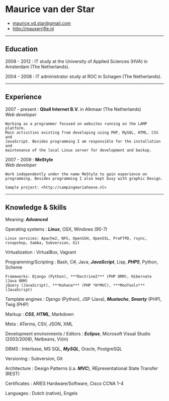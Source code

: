 # Maurice van der Star

* <maurice.vd.star@gmail.com>
* <http://mauserrifle.nl>

-------------------------------------------------------------------------------

## Education
2008 - 2012
:   IT study at the University of Applied Sciences (HVA) in Amsterdam (The 
    Netherlands).

2004 - 2008
:   IT administrator study at ROC in Schagen (The Netherlands).

-------------------------------------------------------------------------------

## Experience
2007 - present
:   **Qball Internet B.V.** in Alkmaar (The Netherlands)  
    *Web developer*  

    Working as a programmer focused on websites running on the LAMP platform.
    Main activities existing from developing using PHP, MySQL, HTML, CSS and 
    JavaScript. Besides programming I am responsible for the installation and 
    maintenance of the local Linux server for development and backup.

2007 - 2009
:   **MeStyle**  
    *Web developer*  

    Work independently under the name MeStyle to gain experience on
    programming. Besides programming I also kept busy with graphic Design.  

    Sample project: <http://campingmariahoeve.nl>

-------------------------------------------------------------------------------

## Knowledge & Skills

Meaning: ***Advanced***

Operating systems
:   ***Linux***, OSX, Windows (95-7)  

    Linux services: Apache2, NFS, OpenSSH, OpenSSL, ProFTPD, rsync, 
    rsnapshop, Samba, Subversion, Git

Virtualization
:    VirtualBox, Vagrant

Programming/Scripting
:   Bash, C#, Java, ***JavaScript***, Lisp, ***PHP5***, Python, Scheme  

    Frameworks: Django (Python), ***Doctrine2*** (PHP ORM), Hibernate (Java ORM) 
    jQuery (JavaScript), ***Kohana*** (PHP *H*MVC), ***MooTools*** (JavaScript)

Template engines
:   Django (Python), JSP (Java), ***Mustache***, ***Smarty*** (PHP), Twig (PHP)

Markup
:   ***CSS***, ***HTML***, Markdown

Meta
:   ATerms, CSV, JSON, XML

Development environments / Editors
:   ***Eclipse***, Microsoft Visual Studio (2003/2008), Netbeans, Vi(m)

DBMS
:   Interbase, MS SQL, ***MySQL***, Oracle, PostgreSQL

Versioning
:   Subversion, Git

Architecture
:   Design Patterns (i.a. ***MVC***), REpresentational State Transfer (REST)

Certificates
:   ARIES Hardware/Software, Cisco CCNA 1-4

Languages
:   Dutch (native), Engels

